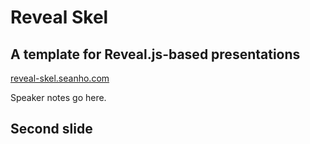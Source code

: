 
# Reveal Skel
## A template for Reveal.js-based presentations
[reveal-skel.seanho.com](http://reveal-skel.seanho.com)

<notes>
Speaker notes go here.
</notes>

## Second slide
